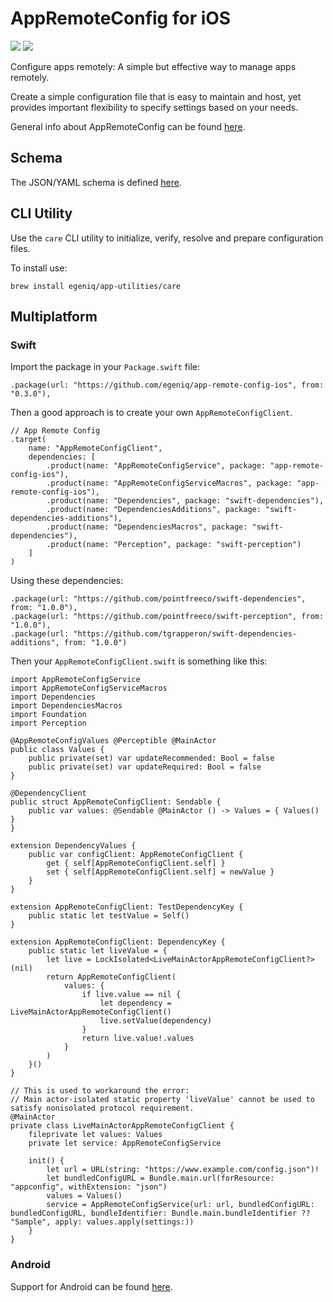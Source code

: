 # AppRemoteConfig for iOS

[![](https://img.shields.io/endpoint?url=https%3A%2F%2Fswiftpackageindex.com%2Fapi%2Fpackages%2Fegeniq%2Fapp-remote-config-ios%2Fbadge%3Ftype%3Dswift-versions)](https://swiftpackageindex.com/egeniq/app-remote-config-ios) [![](https://img.shields.io/endpoint?url=https%3A%2F%2Fswiftpackageindex.com%2Fapi%2Fpackages%2Fegeniq%2Fapp-remote-config-ios%2Fbadge%3Ftype%3Dplatforms)](https://swiftpackageindex.com/egeniq/app-remote-config-ios)

Configure apps remotely: A simple but effective way to manage apps remotely.

Create a simple configuration file that is easy to maintain and host, yet provides important flexibility to specify settings based on your needs.

General info about AppRemoteConfig can be found [here](https://github.com/egeniq/app-remote-config).

## Schema

The JSON/YAML schema is defined [here](https://raw.githubusercontent.com/egeniq/app-remote-config/main/Schema/appremoteconfig.schema.json).

## CLI Utility

Use the `care` CLI utility to initialize, verify, resolve and prepare configuration files.

To install use:

    brew install egeniq/app-utilities/care

## Multiplatform

### Swift

Import the package in your `Package.swift` file:

    .package(url: "https://github.com/egeniq/app-remote-config-ios", from: "0.3.0"),

Then a good approach is to create your own `AppRemoteConfigClient`.

    // App Remote Config
    .target(
        name: "AppRemoteConfigClient",
        dependencies: [
            .product(name: "AppRemoteConfigService", package: "app-remote-config-ios"),
            .product(name: "AppRemoteConfigServiceMacros", package: "app-remote-config-ios"),
            .product(name: "Dependencies", package: "swift-dependencies"),
            .product(name: "DependenciesAdditions", package: "swift-dependencies-additions"),
            .product(name: "DependenciesMacros", package: "swift-dependencies"),
            .product(name: "Perception", package: "swift-perception")
        ]
    )
        
Using these dependencies:

    .package(url: "https://github.com/pointfreeco/swift-dependencies", from: "1.0.0"),
    .package(url: "https://github.com/pointfreeco/swift-perception", from: "1.0.0"),
    .package(url: "https://github.com/tgrapperon/swift-dependencies-additions", from: "1.0.0")
     
Then your `AppRemoteConfigClient.swift` is something like this:
        
    import AppRemoteConfigService
    import AppRemoteConfigServiceMacros
    import Dependencies
    import DependenciesMacros
    import Foundation
    import Perception

    @AppRemoteConfigValues @Perceptible @MainActor
    public class Values {
        public private(set) var updateRecommended: Bool = false
        public private(set) var updateRequired: Bool = false
    }

    @DependencyClient
    public struct AppRemoteConfigClient: Sendable {
        public var values: @Sendable @MainActor () -> Values = { Values() }
    }

    extension DependencyValues {
        public var configClient: AppRemoteConfigClient {
            get { self[AppRemoteConfigClient.self] }
            set { self[AppRemoteConfigClient.self] = newValue }
        }
    }

    extension AppRemoteConfigClient: TestDependencyKey {
        public static let testValue = Self()
    }
    
    extension AppRemoteConfigClient: DependencyKey {
        public static let liveValue = {
            let live = LockIsolated<LiveMainActorAppRemoteConfigClient?>(nil)
            return AppRemoteConfigClient(
                values: {
                    if live.value == nil {
                        let dependency = LiveMainActorAppRemoteConfigClient()
                        live.setValue(dependency)
                    }
                    return live.value!.values
                }
            )
        }()
    }

    // This is used to workaround the error:
    // Main actor-isolated static property 'liveValue' cannot be used to satisfy nonisolated protocol requirement.
    @MainActor
    private class LiveMainActorAppRemoteConfigClient {
        fileprivate let values: Values
        private let service: AppRemoteConfigService
        
        init() {
            let url = URL(string: "https://www.example.com/config.json")!
            let bundledConfigURL = Bundle.main.url(forResource: "appconfig", withExtension: "json")
            values = Values()
            service = AppRemoteConfigService(url: url, bundledConfigURL: bundledConfigURL, bundleIdentifier: Bundle.main.bundleIdentifier ?? "Sample", apply: values.apply(settings:))
        }
    }


### Android

Support for Android can be found [here](https://github.com/egeniq/app-remote-config-android).
